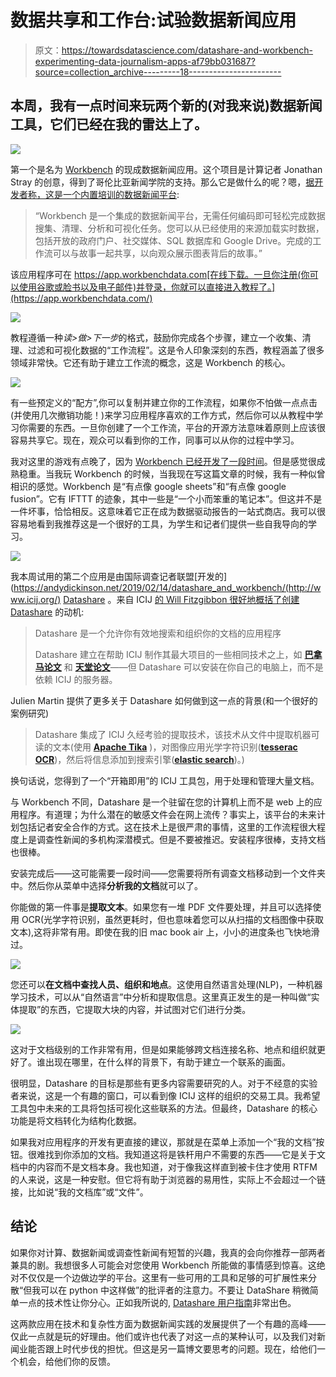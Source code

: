 # 数据共享和工作台:试验数据新闻应用

> 原文：<https://towardsdatascience.com/datashare-and-workbench-experimenting-data-journalism-apps-af79bb031687?source=collection_archive---------18----------------------->

## 本周，我有一点时间来玩两个新的(对我来说)数据新闻工具，它们已经在我的雷达上了。

![](img/16b27a1c1094126c1fefd49f3f8a6d34.png)

第一个是名为 [Workbench](http://workbenchdata.com/) 的现成数据新闻应用。这个项目是计算记者 Jonathan Stray 的创意，得到了哥伦比亚新闻学院的支持。那么它是做什么的呢？嗯，[据开发者称，这是一个内置培训的数据新闻平台](https://medium.com/@Workbench/data-journalism-made-easier-faster-and-more-collaborative-e33081bf0080):

> “Workbench 是一个集成的数据新闻平台，无需任何编码即可轻松完成数据搜集、清理、分析和可视化任务。您可以从已经使用的来源加载实时数据，包括开放的政府门户、社交媒体、SQL 数据库和 Google Drive。完成的工作流可以与故事一起共享，以向观众展示图表背后的故事。”

该应用程序可在 https://app.workbenchdata.com[在线下载。一旦你注册(你可以使用谷歌或脸书以及电子邮件)并登录，你就可以直接进入教程了。](https://app.workbenchdata.com/)

![](img/09988962dee26ec2b880d596aa0b5a83.png)

教程遵循一种*读>做>下一步*的格式，鼓励你完成各个步骤，建立一个收集、清理、过滤和可视化数据的“工作流程”。这是令人印象深刻的东西，教程涵盖了很多领域非常快。它还有助于建立工作流的概念，这是 Workbench 的核心。

![](img/ec08dbe94b0ce1deb8d5ec1b35b02517.png)

有一些预定义的“配方”,你可以复制并建立你的工作流程，如果你不怕做一点点击(并使用几次撤销功能！)来学习应用程序喜欢的工作方式，然后你可以从教程中学习你需要的东西。一旦你创建了一个工作流，平台的开源方法意味着原则上应该很容易共享它。现在，观众可以看到你的工作，同事可以从你的过程中学习。

我对这里的游戏有点晚了，因为 [Workbench 已经开发了一段时间](http://jonathanstray.com/introducing-the-cj-workbench)。但是感觉很成熟稳重。当我玩 Workbench 的时候，当我现在写这篇文章的时候，我有一种似曾相识的感觉。Workbench 是“有点像 google sheets”和“有点像 google fusion”。它有 IFTTT 的迹象，其中一些是“一个小而笨重的笔记本”。但这并不是一件坏事，恰恰相反。这意味着它正在成为数据驱动报告的一站式商店。我可以很容易地看到我推荐这是一个很好的工具，为学生和记者们提供一些自我导向的学习。

![](img/b65405425f2ffcfed0ca848b22f91e97.png)

我本周试用的第二个应用是由国际调查记者联盟[开发的](https://andydickinson.net/2019/02/14/datashare_and_workbench/(http://www.icij.org/) [Datashare](https://datashare.icij.org/) 。来自 ICIJ [的 Will Fitzgibbon 很好地概括了创建 Datashare](https://www.icij.org/blog/2019/02/datashare-help-test-and-improve-our-latest-journalism-tool/) 的动机:

> Datashare 是一个允许你有效地搜索和组织你的文档的应用程序
> 
> Datashare 建立在帮助 ICIJ 制作其最大项目的一些相同技术之上，如 [**巴拿马论文**](https://www.icij.org/investigations/panama-papers/) 和 [**天堂论文**](https://www.icij.org/investigations/paradise-papers/)——但 Datashare 可以安装在你自己的电脑上，而不是依赖 ICIJ 的服务器。

Julien Martin 提供了更多关于 Datashare 如何做到这一点的背景(和一个很好的案例研究)

> Datashare 集成了 ICIJ 久经考验的提取技术，该技术从文件中提取机器可读的文本(使用 [**Apache Tika**](https://tika.apache.org/) )，对图像应用光学字符识别([**tesserac OCR**](https://github.com/tesseract-ocr/))，然后将信息添加到搜索引擎([**elastic search**](https://www.elastic.co/))。)

换句话说，您得到了一个“开箱即用”的 ICIJ 工具包，用于处理和管理大量文档。

与 Workbench 不同，Datashare 是一个驻留在您的计算机上而不是 web 上的应用程序。有道理；为什么潜在的敏感文件会在网上流传？事实上，该平台的未来计划包括记者安全合作的方式。这在技术上是很严肃的事情，这里的工作流程很大程度上是调查性新闻的多机构深潜模式。但是不要被推迟。安装程序很棒，支持文档也很棒。

安装完成后——这可能需要一段时间——您需要将所有调查文档移动到一个文件夹中。然后你从菜单中选择**分析我的文档**就可以了。

你能做的第一件事是**提取文本**。如果您有一堆 PDF 文件要处理，并且可以选择使用 OCR(光学字符识别，虽然更耗时，但也意味着您可以从扫描的文档图像中获取文本),这将非常有用。即使在我的旧 mac book air 上，小小的进度条也飞快地滑过。

![](img/2ce6772ddab57069b3fe2624744c5cad.png)

您还可以**在文档中查找人员、组织和地点**。这使用自然语言处理(NLP)，一种机器学习技术，可以从“自然语言”中分析和提取信息。这里真正发生的是一种叫做“实体提取”的东西，它提取大块的内容，并试图对它们进行分类。

![](img/a6fd3b25218f4403eb0a846e02dd0424.png)

这对于文档级别的工作非常有用，但是如果能够跨文档连接名称、地点和组织就更好了。谁出现在哪里，在什么样的背景下，有助于建立一个联系的画面。

很明显，Datashare 的目标是那些有更多内容需要研究的人。对于不经意的实验者来说，这是一个有趣的窗口，可以看到像 ICIJ 这样的组织的交易工具。我希望工具包中未来的工具将包括可视化这些联系的方法。但最终，Datashare 的核心功能是将文档转化为结构化数据。

如果我对应用程序的开发有更直接的建议，那就是在菜单上添加一个“我的文档”按钮。很难找到你添加的文档。我知道这将是铁杆用户不需要的东西——它是关于文档中的内容而不是文档本身。我也知道，对于像我这样直到被卡住才使用 RTFM 的人来说，这是一种安慰。但它将有助于浏览器的易用性，实际上不会超过一个链接，比如说“我的文档库”或“文件”。

## 结论

如果你对计算、数据新闻或调查性新闻有短暂的兴趣，我真的会向你推荐一部两者兼具的剧。我想很多人可能会对您使用 Workbench 所能做的事情感到惊喜。这绝对不仅仅是一个边做边学的平台。这里有一些可用的工具和足够的可扩展性来分散“但我可以在 python 中这样做”的批评者的注意力。不要让 DataShare 稍微简单一点的技术性让你分心。正如我所说的, [Datashare 用户指南](https://icij.gitbook.io/datashare)非常出色。

这两款应用在技术和复杂性方面为数据新闻实践的发展提供了一个有趣的高峰——仅此一点就是玩的好理由。他们或许也代表了对这一点的某种认可，以及我们对新闻业能否跟上时代步伐的担忧。但这是另一篇博文要思考的问题。现在，给他们一个机会，给他们你的反馈。
